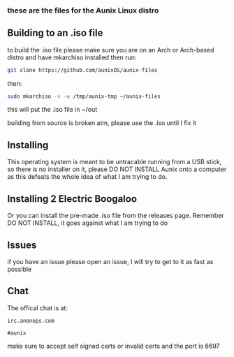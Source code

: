 ### these are the files for the Aunix Linux distro

## Building to an .iso file
to build the .iso file please make sure you are on an Arch or Arch-based distro and have mkarchiso installed then run:
```sh
git clone https://github.com/aunixOS/aunix-files
```
then:
```sh
sudo mkarchiso -v -w /tmp/aunix-tmp ~/aunix-files 
```
this will put the .iso file in ~/out

building from source is broken atm, please use the .iso until I fix it
## Installing
This operating system is meant to be untracable running from a USB stick, so there is no installer on it, please DO NOT INSTALL Aunix onto a computer as this defeats the whole idea of what I am trying to do.

## Installing 2 Electric Boogaloo
Or you can install the pre-made .iso file from the releases page. Remember DO NOT INSTALL, it goes against what I am trying to do

## Issues
if you have an issue please open an issue, I will try to get to it as fast as possible

## Chat
The offical chat is at:
```
irc.anonops.com
```


```
#aunix
```

make sure to accept self signed certs or invalid certs and the port is 6697
